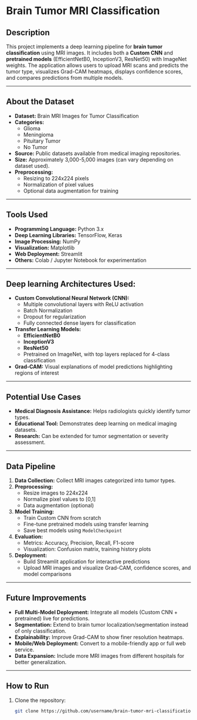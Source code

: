 # Brain Tumor MRI Classification

## Description
This project implements a deep learning pipeline for **brain tumor classification** using MRI images. It includes both a **Custom CNN** and **pretrained models** (EfficientNetB0, InceptionV3, ResNet50) with ImageNet weights. The application allows users to upload MRI scans and predicts the tumor type, visualizes Grad-CAM heatmaps, displays confidence scores, and compares predictions from multiple models.  

---

## About the Dataset
- **Dataset:** Brain MRI Images for Tumor Classification  
- **Categories:**  
  - Glioma  
  - Meningioma  
  - Pituitary Tumor  
  - No Tumor  
- **Source:** Public datasets available from medical imaging repositories.  
- **Size:** Approximately 3,000-5,000 images (can vary depending on dataset used).  
- **Preprocessing:**  
  - Resizing to 224x224 pixels  
  - Normalization of pixel values  
  - Optional data augmentation for training  

---

## Tools Used
- **Programming Language:** Python 3.x  
- **Deep Learning Libraries:** TensorFlow, Keras  
- **Image Processing:**  NumPy  
- **Visualization:** Matplotlib  
- **Web Deployment:** Streamlit  
- **Others:** Colab / Jupyter Notebook for experimentation  

---

## Deep learning Architectures Used:
- **Custom Convolutional Neural Network (CNN):**  
  - Multiple convolutional layers with ReLU activation  
  - Batch Normalization  
  - Dropout for regularization  
  - Fully connected dense layers for classification  
- **Transfer Learning Models:**  
  - **EfficientNetB0**  
  - **InceptionV3**  
  - **ResNet50**  
  - Pretrained on ImageNet, with top layers replaced for 4-class classification  
- **Grad-CAM:** Visual explanations of model predictions highlighting regions of interest  

---

## Potential Use Cases
- **Medical Diagnosis Assistance:** Helps radiologists quickly identify tumor types.  
- **Educational Tool:** Demonstrates deep learning on medical imaging datasets.  
- **Research:** Can be extended for tumor segmentation or severity assessment.  

---

## Data Pipeline
1. **Data Collection:** Collect MRI images categorized into tumor types.  
2. **Preprocessing:**  
   - Resize images to 224x224  
   - Normalize pixel values to [0,1]  
   - Data augmentation (optional)  
3. **Model Training:**  
   - Train Custom CNN from scratch  
   - Fine-tune pretrained models using transfer learning  
   - Save best models using `ModelCheckpoint`  
4. **Evaluation:**  
   - Metrics: Accuracy, Precision, Recall, F1-score  
   - Visualization: Confusion matrix, training history plots  
5. **Deployment:**  
   - Build Streamlit application for interactive predictions  
   - Upload MRI images and visualize Grad-CAM, confidence scores, and model comparisons  

---

## Future Improvements
- **Full Multi-Model Deployment:** Integrate all models (Custom CNN + pretrained) live for predictions.  
- **Segmentation:** Extend to brain tumor localization/segmentation instead of only classification.  
- **Explainability:** Improve Grad-CAM to show finer resolution heatmaps.  
- **Mobile/Web Deployment:** Convert to a mobile-friendly app or full web service.  
- **Data Expansion:** Include more MRI images from different hospitals for better generalization.  

---

## How to Run
1. Clone the repository:  
   ```bash
   git clone https://github.com/username/brain-tumor-mri-classification.git
